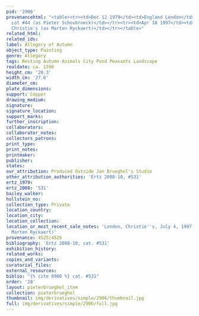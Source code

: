 ```yaml
---
pid: '2906'
provenancehtml: "<table><tr><td>Dec 12 1979</td><td>England London</td><td>Sale Sotheby's
  Lot #44 (as Pieter Schoubroeck)</td></tr><tr><td>Apr 18 1997</td><td>England London</td><td>Sale
  Christie's (as Marten Ryckaert)</td></tr></table>"
related_html:
related_ids:
label: Allegory of Autumn
object_type: Painting
genre: Allegory
tags: Resting Autumn Animals City Pond Peasants Landscape
realdate: ca. 1590
height_cm: '20.3'
width_cm: '27.6'
diameter_cm:
plate_dimensions:
support: Copper
drawing_medium:
signature:
signature_location:
support_marks:
further_inscription:
collaborators:
collaborator_notes:
collectors_patrons:
print_type:
print_notes:
printmaker:
publisher:
states:
our_attribution: Produced Outside Jan Brueghel's Studio
other_attribution_authorities: 'Ertz 2008-10, #531'
ertz_1979:
ertz_2008: '531'
bailey_walker:
hollstein_no:
collection_type: Private
location_country:
location_city:
location_collection:
location_or_most_recent_sale_notes: 'London, Christie''s, July 4, 1997, inv. #44 (as
  Marten Ryckaert)'
provenance: 4525|4526
bibliography: 'Ertz 2008-10, cat. #531'
exhibition_history:
related_works:
copies_and_variants:
curatorial_files:
external_resources:
biblio: "{% cite 8900 %} cat. #531"
order: '28'
layout: pieterbrueghel_item
collection: pieterbrueghel
thumbnail: img/derivatives/simple/2906/thumbnail.jpg
full: img/derivatives/simple/2906/full.jpg
---
```

